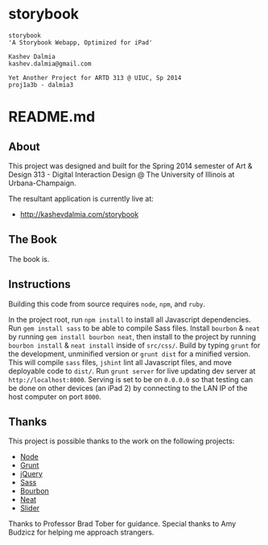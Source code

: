 storybook
=========

    storybook
    'A Storybook Webapp, Optimized for iPad'

    Kashev Dalmia
    kashev.dalmia@gmail.com

    Yet Another Project for ARTD 313 @ UIUC, Sp 2014
    proj1a3b - dalmia3

# README.md

## About
This project was designed and built for the Spring 2014 semester of Art & Design 313 - Digital Interaction Design @ The University of Illinois at Urbana-Champaign.

The resultant application is currently live at:

- http://kashevdalmia.com/storybook

## The Book
The book is.

## Instructions
Building this code from source requires `node`, `npm`, and `ruby`.

In the project root, run `npm install` to install all Javascript dependencies. Run `gem install sass` to be able to compile Sass files. Install `bourbon` & `neat` by running `gem install bourbon neat`, then install to the project by running `bourbon install` & `neat install` inside of `src/css/`. Build by typing `grunt` for the development, unminified version or `grunt dist` for a minified version. This will compile `sass` files, `jshint` lint all Javascript files, and move deployable code to `dist/`. Run `grunt server` for live updating dev server at `http://localhost:8000`. Serving is set to be on `0.0.0.0` so that testing can be done on other devices (an iPad 2) by connecting to the LAN IP of the host computer on port `8000`.

## Thanks
This project is possible thanks to the work on the following projects:

- [Node](http://nodejs.org/)
- [Grunt](http://gruntjs.com/)
- [jQuery](http://jquery.com/)
- [Sass](http://sass-lang.com/)
- [Bourbon](http://bourbon.io/)
- [Neat](http://neat.bourbon.io/)
- [Slider](http://cferdinandi.github.io/slider/)

Thanks to Professor Brad Tober for guidance. Special thanks to Amy Budzicz for helping me approach strangers.
